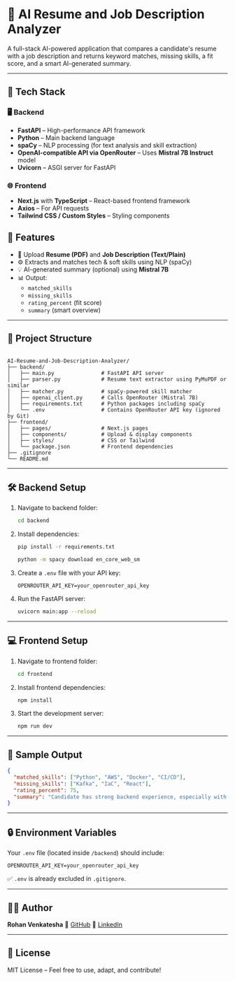 # 🧠 AI Resume and Job Description Analyzer

A full-stack AI-powered application that compares a candidate's resume with a job description and returns keyword matches, missing skills, a fit score, and a smart AI-generated summary.

---

## 🚀 Tech Stack

### 🖥️ Backend
- **FastAPI** – High-performance API framework
- **Python** – Main backend language
- **spaCy** – NLP processing (for text analysis and skill extraction)
- **OpenAI-compatible API via OpenRouter** – Uses **Mistral 7B Instruct** model
- **Uvicorn** – ASGI server for FastAPI

### 🌐 Frontend
- **Next.js** with **TypeScript** – React-based frontend framework
- **Axios** – For API requests
- **Tailwind CSS / Custom Styles** – Styling components

## 📄 Features

- 🧾 Upload **Resume (PDF)** and **Job Description (Text/Plain)**
- ⚙️ Extracts and matches tech & soft skills using NLP (spaCy)
- 💡 AI-generated summary (optional) using **Mistral 7B**
- 📊 Output:
  - `matched_skills`
  - `missing_skills`
  - `rating_percent` (fit score)
  - `summary` (smart overview)

---

## 📁 Project Structure

```

AI-Resume-and-Job-Description-Analyzer/
├── backend/
│   ├── main.py               # FastAPI API server
│   ├── parser.py             # Resume text extractor using PyMuPDF or similar
│   ├── matcher.py            # spaCy-powered skill matcher
│   ├── openai_client.py      # Calls OpenRouter (Mistral 7B)
│   ├── requirements.txt      # Python packages including spaCy
│   └── .env                  # Contains OpenRouter API key (ignored by Git)
├── frontend/
│   ├── pages/                # Next.js pages
│   ├── components/           # Upload & display components
│   ├── styles/               # CSS or Tailwind
│   └── package.json          # Frontend dependencies
├── .gitignore
└── README.md

````

---

## 🛠️ Backend Setup

1. Navigate to backend folder:
    ```bash
    cd backend
    ```

2. Install dependencies:
    ```bash
    pip install -r requirements.txt
    ```
    ```bash
    python -m spacy download en_core_web_sm
    ```
3. Create a `.env` file with your API key:
    ```
    OPENROUTER_API_KEY=your_openrouter_api_key
    ```

4. Run the FastAPI server:
    ```bash
    uvicorn main:app --reload
    ```

---

## 💻 Frontend Setup

1. Navigate to frontend folder:
    ```bash
    cd frontend
    ```

2. Install frontend dependencies:
    ```bash
    npm install
    ```

3. Start the development server:
    ```bash
    npm run dev
    ```

---

## 🧪 Sample Output

```json
{
  "matched_skills": ["Python", "AWS", "Docker", "CI/CD"],
  "missing_skills": ["Kafka", "IaC", "React"],
  "rating_percent": 75,
  "summary": "Candidate has strong backend experience, especially with AWS and Python, but lacks some frontend and DevOps-related skills needed for the role."
}
````

---

## 🔒 Environment Variables

Your `.env` file (located inside `/backend`) should include:

```
OPENROUTER_API_KEY=your_openrouter_api_key
```

✅ `.env` is already excluded in `.gitignore`.

---

## 🙋‍♂️ Author

**Rohan Venkatesha**
🔗 [GitHub](https://github.com/rohanvenkatesha)
💼 [LinkedIn](https://linkedin.com/in/rohanvenkatesha)

---

## 📜 License

MIT License – Feel free to use, adapt, and contribute!

```
